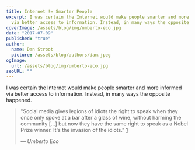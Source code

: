 ```yaml
---
title: Internet != Smarter People
excerpt: I was certain the Internet would make people smarter and more informed
  via better access to information. Instead, in many ways the opposite happened.
coverImage: /assets/blog/img/umberto-eco.jpg
date: "2017-07-09"
published: "true"
author:
  name: Dan Stroot
  picture: /assets/blog/authors/dan.jpeg
ogImage:
  url: /assets/blog/img/umberto-eco.jpg
seoURL: ""
---
```


I was certain the Internet would make people smarter and more informed via better access to information. Instead, in many ways the opposite happened. 

> "Social media gives legions of idiots the right to speak when they once only spoke at a bar after a glass of wine, without harming the community [...] but now they have the same right to speak as a Nobel Prize winner. It's the invasion of the idiots." [1][1]
>
><cite>&mdash; Umberto Eco</cite>

[1]: https://en.wikipedia.org/wiki/Umberto_Eco#Studies_on_media_culture  "Umberto Eco"
